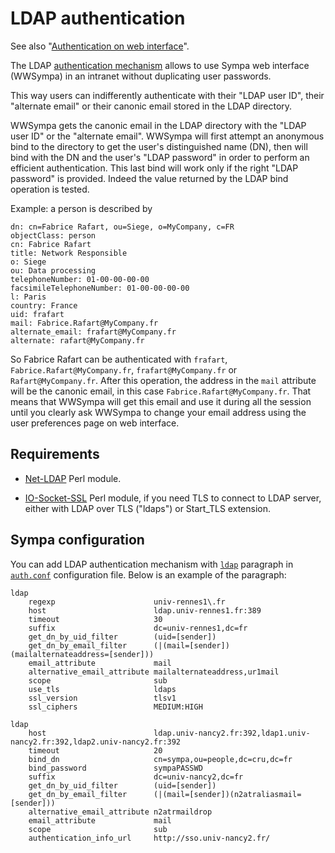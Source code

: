 LDAP authentication
===================

See also "[Authentication on web interface](authentication-web.md)".

The LDAP
[authentication mechanism](authenticate-web.md#authentication-mechanisms)
allows to use Sympa web interface (WWSympa) in an intranet without duplicating
user passwords.

This way users can indifferently authenticate with their "LDAP user ID", their
"alternate email" or their canonic email stored in the LDAP directory.

WWSympa gets the canonic email in the LDAP directory with the "LDAP user ID"
or the "alternate email". WWSympa will first attempt an anonymous bind to the
directory to get the user's distinguished name (DN), then will bind with the
DN and the user's "LDAP password" in order to perform an efficient
authentication. This last bind will work only if the right "LDAP password" is
provided. Indeed the value returned by the LDAP bind operation is tested.

Example: a person is described by

``` code
dn: cn=Fabrice Rafart, ou=Siege, o=MyCompany, c=FR
objectClass: person
cn: Fabrice Rafart
title: Network Responsible
o: Siege
ou: Data processing
telephoneNumber: 01-00-00-00-00
facsimileTelephoneNumber: 01-00-00-00-00
l: Paris
country: France
uid: frafart
mail: Fabrice.Rafart@MyCompany.fr
alternate_email: frafart@MyCompany.fr
alternate: rafart@MyCompany.fr
```

So Fabrice Rafart can be authenticated with `frafart`,
`Fabrice.Rafart@MyCompany.fr`, `frafart@MyCompany.fr` or
`Rafart@MyCompany.fr`. After this operation, the address in the `mail`
attribute will be the canonic email, in this case
`Fabrice.Rafart@MyCompany.fr`. That means that WWSympa will get this email and
use it during all the session until you clearly ask WWSympa to change your
email address using the user preferences page on web interface.

Requirements
------------

  - [Net-LDAP](https://metacpan.org/release/Net-LDAP) Perl module.

  - [IO-Socket-SSL](https://metacpan.org/release/IO-Socket-SSL) Perl module,
    if you need TLS to connect to LDAP server, either with LDAP over TLS
    ("ldaps") or Start_TLS extension.

Sympa configuration
-------------------

You can add LDAP authentication mechanism with
[`ldap`](../man/auth.conf.5.md#ldap-paragraph) paragraph in
[`auth.conf`](../man/auth.conf.5.md) configuration file.  Below is an example
of the paragraph:
```code
ldap
    regexp                      univ-rennes1\.fr
    host                        ldap.univ-rennes1.fr:389
    timeout                     30
    suffix                      dc=univ-rennes1,dc=fr
    get_dn_by_uid_filter        (uid=[sender])
    get_dn_by_email_filter      (|(mail=[sender])(mailalternateaddress=[sender]))
    email_attribute             mail
    alternative_email_attribute mailalternateaddress,ur1mail
    scope                       sub
    use_tls                     ldaps
    ssl_version                 tlsv1
    ssl_ciphers                 MEDIUM:HIGH

ldap
    host                        ldap.univ-nancy2.fr:392,ldap1.univ-nancy2.fr:392,ldap2.univ-nancy2.fr:392
    timeout                     20
    bind_dn                     cn=sympa,ou=people,dc=cru,dc=fr
    bind_password               sympaPASSWD
    suffix                      dc=univ-nancy2,dc=fr
    get_dn_by_uid_filter        (uid=[sender])
    get_dn_by_email_filter      (|(mail=[sender])(n2atraliasmail=[sender]))
    alternative_email_attribute n2atrmaildrop
    email_attribute             mail
    scope                       sub
    authentication_info_url     http://sso.univ-nancy2.fr/
```

